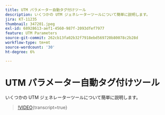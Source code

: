```yaml
---
title: UTM パラメーター自動タグ付けツール
description: いくつかの UTM ジェネレーターツールについて簡単に説明します。
jira: KT-11235
thumbnail: 347201.jpeg
exl-id: 68928613-aef1-4560-987f-2093dfef7977
feature: UTM Parameters
source-git-commit: 262cb13fa02b32f7918ebd569720b80078c2b28d
workflow-type: tm+mt
source-wordcount: '30'
ht-degree: 6%

---
```


# UTM パラメーター自動タグ付けツール

いくつかの UTM ジェネレーターツールについて簡単に説明します。

>[!VIDEO](https://video.tv.adobe.com/v/347201/?learn=on){transcript=true}
